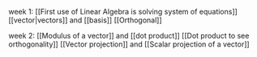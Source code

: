 week 1:
[[First use of Linear Algebra is solving system of equations]]
[[vector|vectors]] and [[basis]]
[[Orthogonal]]

week 2:
[[Modulus of a vector]] and [[dot product]]
[[Dot product to see orthogonality]]
[[Vector projection]] and [[Scalar projection of a vector]]